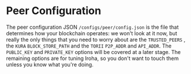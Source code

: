 # Peer Configuration

The peer configuration JSON `/configs/peer/config.json` is the file that determines how your blockchain operates: we won't look at it now, but really the only things that you need to worry about are the `TRUSTED_PEERS` , the `KURA` `BLOCK_STORE_PATH` and the `TORII` `P2P_ADDR` and `API_ADDR`.
The `PUBLIC_KEY` and `PRIVATE_KEY` options will be covered at a later stage. The remaining options are for tuning Iroha, so you don't want to touch them unless you know what you're doing.
